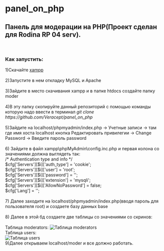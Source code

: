 # panel_on_php

<h2>Панель для модерации на PHP(Проект сделан для Rodina RP 04 serv).</h2>
<br>
<h3>Как запустить:</h3>
1)Скачайте <a href="https://sourceforge.net/projects/xampp/" target="_blank">xampp</a><br>
<br>
2)Запустите в нем откладку MySQL и Apache<br>
<br>
3)Зайдите в место скачивания xampp и в папке htdocs создайте папку moder<br>
<br>
4)В эту папку скопируйте данный репозиторий с помощью команды которую надо ввести в терминал <i>git clone https://github.com/Veracept/panel_on_php</i><br>
<br>
5)Зайдите на localhost/phpmyadmin/index.php -> Учетные записи -> там где имя хоста localhost кнопка Редактировать привилегии -> Change Password -> Введите пароль password<br>
<br>
6) Зайдите в файл xampp\phpMyAdmin\config.inc.php и первая колона со значениями должна выглядеть так:<br>
/* Authentication type and info */<br>
$cfg['Servers'][$i]['auth_type'] = 'cookie';<br>
$cfg['Servers'][$i]['user'] = 'root';<br>
$cfg['Servers'][$i]['password'] = '';<br>
$cfg['Servers'][$i]['extension'] = 'mysqli';<br>
$cfg['Servers'][$i]['AllowNoPassword'] = false;<br>
$cfg['Lang'] = '';<br>
<br>
7) Далее заходите на localhost/phpmyadmin/index.php(вводя пароль для пользователя root) и создаете базу данных base<br>
<br>
8) Далее в этой бд создаете две таблицы со значениями со скринов:<br>
<br>
Таблица moderators:
<img src="https://media.discordapp.net/attachments/949257404464390154/1219016400711192687/Screenshot_8.png?ex=6609c47e&is=65f74f7e&hm=5e1023e7609de38d52c868bfcc767b412f189a5d4f0e238fcead08824e383138&=&format=webp&quality=lossless&width=1440&height=633" alt="Таблица moderators"><br>
Таблица users:<br>
<img src="https://media.discordapp.net/attachments/949257404464390154/1219016400337768458/Screenshot_9.png?ex=6609c47e&is=65f74f7e&hm=9e95c6ee29c0469c53569c923ec005694bc9b66bad0b8736ce4dfe8d7267da8d&=&format=webp&quality=lossless&width=1440&height=261" alt="Таблица users"><br>
9)Далее открываем localhost/moder и все должно работать.
